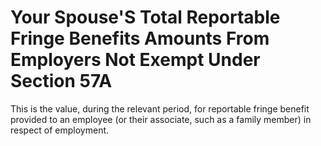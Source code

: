 # Your Spouse'S Total Reportable Fringe Benefits Amounts From Employers Not Exempt Under Section 57A
This is the value, during the relevant period, for reportable fringe benefit provided to an employee (or their associate, such as a family member) in respect of employment.